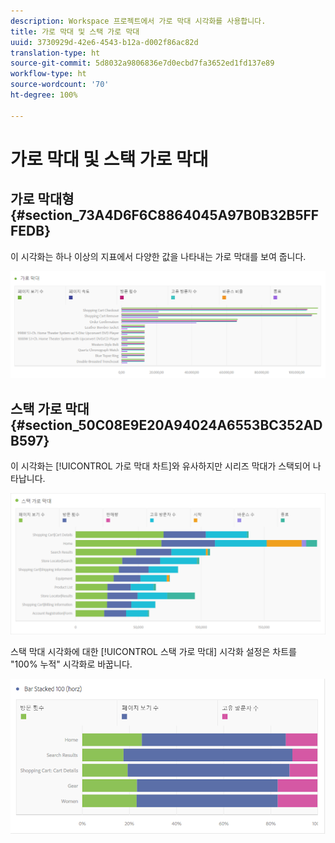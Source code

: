 ```yaml
---
description: Workspace 프로젝트에서 가로 막대 시각화를 사용합니다.
title: 가로 막대 및 스택 가로 막대
uuid: 3730929d-42e6-4543-b12a-d002f86ac82d
translation-type: ht
source-git-commit: 5d8032a9806836e7d0ecbd7fa3652ed1fd137e89
workflow-type: ht
source-wordcount: '70'
ht-degree: 100%

---
```



# 가로 막대 및 스택 가로 막대

## 가로 막대형 {#section_73A4D6F6C8864045A97B0B32B5FFFEDB}

이 시각화는 하나 이상의 지표에서 다양한 값을 나타내는 가로 막대를 보여 줍니다.

![](assets/horizontal_bar.png)

## 스택 가로 막대 {#section_50C08E9E20A94024A6553BC352ADB597}

이 시각화는 [!UICONTROL 가로 막대 차트]와 유사하지만 시리즈 막대가 스택되어 나타납니다.

![](assets/horizontal-bar-stacked.png)

스택 막대 시각화에 대한 [!UICONTROL 스택 가로 막대] 시각화 설정은 차트를 &quot;100% 누적&quot; 시각화로 바꿉니다.

![](assets/horizstacked100.png)

